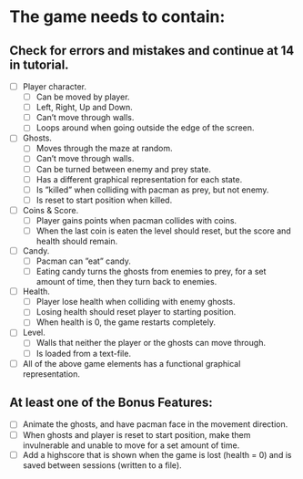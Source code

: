 # The game needs to contain:
## Check for errors and mistakes and continue at 14 in tutorial.
- [ ] Player character.
    - [ ] Can be moved by player.
    - [ ] Left, Right, Up and Down.
    - [ ] Can’t move through walls.
    - [ ] Loops around when going outside the edge of the screen.
- [ ] Ghosts.
    - [ ] Moves through the maze at random.
    - [ ] Can’t move through walls.
    - [ ] Can be turned between enemy and prey state.
    - [ ] Has a different graphical representation for each state.
    - [ ] Is ”killed” when colliding with pacman as prey, but not enemy.
    - [ ] Is reset to start position when killed.
- [ ] Coins & Score.
    - [ ] Player gains points when pacman collides with coins.
    - [ ] When the last coin is eaten the level should reset, but the score and health should remain.
- [ ] Candy.
    - [ ] Pacman can ”eat” candy.
    - [ ] Eating candy turns the ghosts from enemies to prey, for a set amount of time, then they turn back to enemies.
- [ ] Health.
    - [ ] Player lose health when colliding with enemy ghosts.
    - [ ] Losing health should reset player to starting position.
    - [ ] When health is 0, the game restarts completely.
- [ ] Level.
    - [ ] Walls that neither the player or the ghosts can move through.
    - [ ] Is loaded from a text-file.
- [ ] All of the above game elements has a functional graphical representation.
## At least one of the Bonus Features:
- [ ] Animate the ghosts, and have pacman face in the movement direction.
- [ ] When ghosts and player is reset to start position, make them invulnerable and unable to move for a set amount of time.
- [ ] Add a highscore that is shown when the game is lost (health = 0) and is saved between sessions (written to a file).
